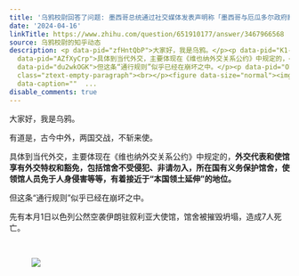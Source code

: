 ```yaml
---
title: '乌鸦校尉回答了问题: 墨西哥总统通过社交媒体发表声明称「墨西哥与厄瓜多尔政府断绝外交关系」，发生了什么？有哪些信息值得关注？'
date: '2024-04-16'
linkTitle: https://www.zhihu.com/question/651910177/answer/3467966568
source: 乌鸦校尉的知乎动态
description: <p data-pid="zfHntQbP">大家好，我是乌鸦。</p><p data-pid="K1-3PkaH">有道是，古今中外，两国交战，不斩来使。</p><p
  data-pid="AZfXyCrp">具体到当代外交，主要体现在《维也纳外交关系公约》中规定的，<b>外交代表和使馆享有外交特权和豁免，包括馆舍不受侵犯、非请勿入，所在国有义务保护馆舍，使领馆人员免于人身侵害等等，有着接近于“本国领土延伸”的地位。</b></p><p
  data-pid="du2wkOGK">但这条“通行规则”似乎已经在崩坏之中。</p><p data-pid="ObuV8KaZ">先有本月1日以色列公然空袭伊朗驻叙利亚大使馆，馆舍被摧毁坍塌，造成7人死亡。</p><p
  class="ztext-empty-paragraph"><br></p><figure data-size="normal"><img src="https://pic3.zhimg.com/v2-87c87ea2f102a8538dadf7d879c02daa_1440w.jpg"
  data-caption=""  ...
disable_comments: true
---
```

<p data-pid="zfHntQbP">大家好，我是乌鸦。</p><p data-pid="K1-3PkaH">有道是，古今中外，两国交战，不斩来使。</p><p data-pid="AZfXyCrp">具体到当代外交，主要体现在《维也纳外交关系公约》中规定的，<b>外交代表和使馆享有外交特权和豁免，包括馆舍不受侵犯、非请勿入，所在国有义务保护馆舍，使领馆人员免于人身侵害等等，有着接近于“本国领土延伸”的地位。</b></p><p data-pid="du2wkOGK">但这条“通行规则”似乎已经在崩坏之中。</p><p data-pid="ObuV8KaZ">先有本月1日以色列公然空袭伊朗驻叙利亚大使馆，馆舍被摧毁坍塌，造成7人死亡。</p><p class="ztext-empty-paragraph"><br></p><figure data-size="normal"><img src="https://pic3.zhimg.com/v2-87c87ea2f102a8538dadf7d879c02daa_1440w.jpg" data-caption=""  ...